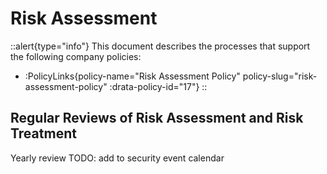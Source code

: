 # Risk Assessment

::alert{type="info"}
This document describes the processes that support the following company policies:
- :PolicyLinks{policy-name="Risk Assessment Policy" policy-slug="risk-assessment-policy" :drata-policy-id="17"}
::

## Regular Reviews of Risk Assessment and Risk Treatment

Yearly review
TODO: add to security event calendar

